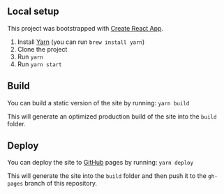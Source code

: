 ## Local setup

This project was bootstrapped with [Create React App](https://github.com/facebookincubator/create-react-app).

1. Install [Yarn](https://yarnpkg.com/en/) (you can run `brew install yarn`)
2. Clone the project
3. Run `yarn`
4. Run `yarn start`

## Build

You can build a static version of the site by running: 
`yarn build`

This will generate an optimized production build of the site into the `build` folder.

## Deploy

You can deploy the site to [GitHub](https://github.com) pages by running: 
`yarn deploy`

This will generate the site into the `build` folder and then push it to the
`gh-pages` branch of this repository.
